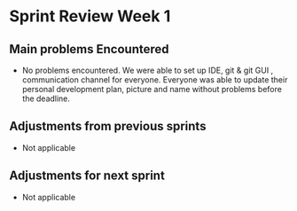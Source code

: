 # Sprint Review Week 1

## Main problems Encountered

  - No problems encountered. We were able to set up IDE, git & git GUI , communication channel for everyone. Everyone was able to update their personal development plan, picture and name without problems before the deadline.

## Adjustments from previous sprints
  -  Not applicable

## Adjustments for next sprint
  -  Not applicable